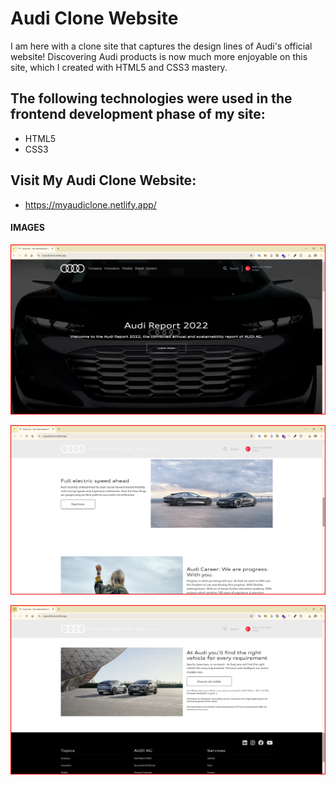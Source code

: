 <h1>Audi Clone Website</h1>

I am here with a clone site that captures the design lines of Audi's official website! Discovering Audi products is now much more enjoyable on this site, which I created with HTML5 and CSS3 mastery.

<h2> The following technologies were used in the frontend development phase of my site: </h2>

- HTML5
- CSS3

<h2> Visit My Audi Clone Website: </h2>

- https://myaudiclone.netlify.app/

<h4>IMAGES</h4>

![](img/1.png)

![](img/2.png)

![](img/3.png)
